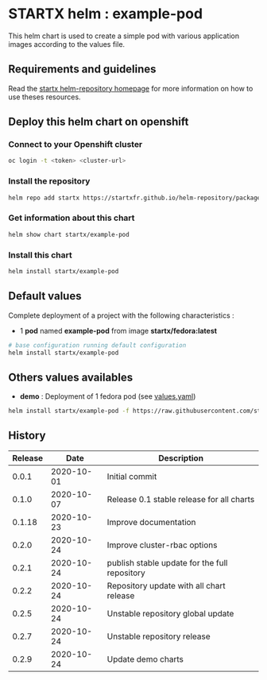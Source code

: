 # STARTX helm : example-pod

This helm chart is used to create a simple pod with various application images according to the values file.

## Requirements and guidelines

Read the [startx helm-repository homepage](https://startxfr.github.io/helm-repository) for
more information on how to use theses resources.

## Deploy this helm chart on openshift

### Connect to your Openshift cluster

```bash
oc login -t <token> <cluster-url>
```

### Install the repository

```bash
helm repo add startx https://startxfr.github.io/helm-repository/packages/
```

### Get information about this chart

```bash
helm show chart startx/example-pod
```

### Install this chart

```bash
helm install startx/example-pod
```

## Default values

Complete deployment of a project with the following characteristics :

- 1 **pod** named **example-pod** from image **startx/fedora:latest**

```bash
# base configuration running default configuration
helm install startx/example-pod
```

## Others values availables

- **demo** : Deployment of 1 fedora pod (see [values.yaml](https://raw.githubusercontent.com/startxfr/helm-repository/master/charts/example-pod/values-demo.yaml))

```bash
helm install startx/example-pod -f https://raw.githubusercontent.com/startxfr/helm-repository/master/charts/example-pod/values-demo.yaml
```

## History

| Release | Date       | Description
| ------- | ---------- | -----------------------------------------------------
| 0.0.1   | 2020-10-01 | Initial commit
| 0.1.0   | 2020-10-07 | Release 0.1 stable release for all charts
| 0.1.18  | 2020-10-23 | Improve documentation
| 0.2.0   | 2020-10-24 | Improve cluster-rbac options
| 0.2.1  | 2020-10-24 | publish stable update for the full repository
| 0.2.2  | 2020-10-24 | Repository update with all chart release
| 0.2.5  | 2020-10-24 | Unstable repository global update
| 0.2.7  | 2020-10-24 | Unstable repository release
| 0.2.9  | 2020-10-24 | Update demo charts
